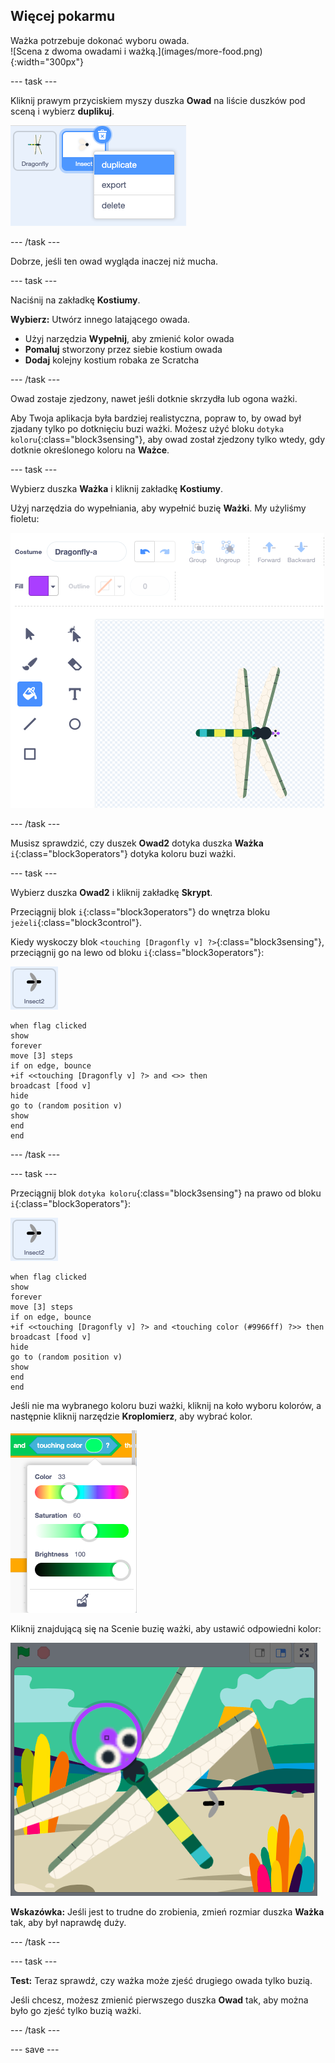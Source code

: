 ## Więcej pokarmu

<div style="display: flex; flex-wrap: wrap">
<div style="flex-basis: 200px; flex-grow: 1; margin-right: 15px;">
Ważka potrzebuje dokonać wyboru owada.
</div>
<div>
![Scena z dwoma owadami i ważką.](images/more-food.png){:width="300px"}
</div>
</div>

--- task ---

Kliknij prawym przyciskiem myszy duszka **Owad** na liście duszków pod sceną i wybierz **duplikuj**.

![Lista duszków z wybranym duszkiem owada i zaznaczonym „duplikuj” w menu.](images/duplicate-insect.png)

--- /task ---

Dobrze, jeśli ten owad wygląda inaczej niż mucha.

--- task ---

Naciśnij na zakładkę **Kostiumy**.

**Wybierz:** Utwórz innego latającego owada.
+ Użyj narzędzia **Wypełnij**, aby zmienić kolor owada
+ **Pomaluj** stworzony przez siebie kostium owada
+ **Dodaj** kolejny kostium robaka ze Scratcha

--- /task ---

Owad zostaje zjedzony, nawet jeśli dotknie skrzydła lub ogona ważki.

Aby Twoja aplikacja była bardziej realistyczna, popraw to, by owad był zjadany tylko po dotknięciu buzi ważki. Możesz użyć bloku `dotyka koloru`{:class="block3sensing"}, aby owad został zjedzony tylko wtedy, gdy dotknie określonego koloru na **Ważce**.

--- task ---

Wybierz duszka **Ważka** i kliknij zakładkę **Kostiumy**.

Użyj narzędzia do wypełniania, aby wypełnić buzię **Ważki**. My użyliśmy fioletu:

![Edytor malowania z wybranym narzędziem Wypełnienie i kostiumem ważki z fioletową buzią.](images/dragonfly-mouth-colour.png)

--- /task ---

Musisz sprawdzić, czy duszek **Owad2** dotyka duszka **Ważka** `i`{:class="block3operators"} dotyka koloru buzi ważki.

--- task ---

Wybierz duszka **Owad2** i kliknij zakładkę **Skrypt**.

Przeciągnij blok `i`{:class="block3operators"} do wnętrza bloku `jeżeli`{:class="block3control"}.

Kiedy wyskoczy blok `<touching [Dragonfly v] ?>`{:class="block3sensing"}, przeciągnij go na lewo od bloku `i`{:class="block3operators"}:

![](images/insect2-icon.png)

```blocks3
when flag clicked
show
forever
move [3] steps 
if on edge, bounce
+if <<touching [Dragonfly v] ?> and <>> then
broadcast [food v]
hide
go to (random position v)
show
end
end
```

--- /task ---

--- task ---

Przeciągnij blok `dotyka koloru`{:class="block3sensing"} na prawo od bloku `i`{:class="block3operators"}:

![](images/insect2-icon.png)

```blocks3
when flag clicked
show
forever
move [3] steps
if on edge, bounce
+if <<touching [Dragonfly v] ?> and <touching color (#9966ff) ?>> then
broadcast [food v]
hide
go to (random position v)
show
end
end
```

Jeśli nie ma wybranego koloru buzi ważki, kliknij na koło wyboru kolorów, a następnie kliknij narzędzie **Kroplomierz**, aby wybrać kolor.

![Menu koła kolorów z narzędziem kroplomierza.](images/colour-eyedropper.png)

Kliknij znajdującą się na Scenie buzię ważki, aby ustawić odpowiedni kolor:

![Kroplomierz z zakreślaczem do wyboru koloru znajdującym się nad fioletową buzią ważki.](images/colour-select.png)

**Wskazówka:** Jeśli jest to trudne do zrobienia, zmień rozmiar duszka **Ważka** tak, aby był naprawdę duży.

--- /task ---

--- task ---

**Test:** Teraz sprawdź, czy ważka może zjeść drugiego owada tylko buzią.

Jeśli chcesz, możesz zmienić pierwszego duszka **Owad** tak, aby można było go zjeść tylko buzią ważki.

--- /task ---

--- save ---


